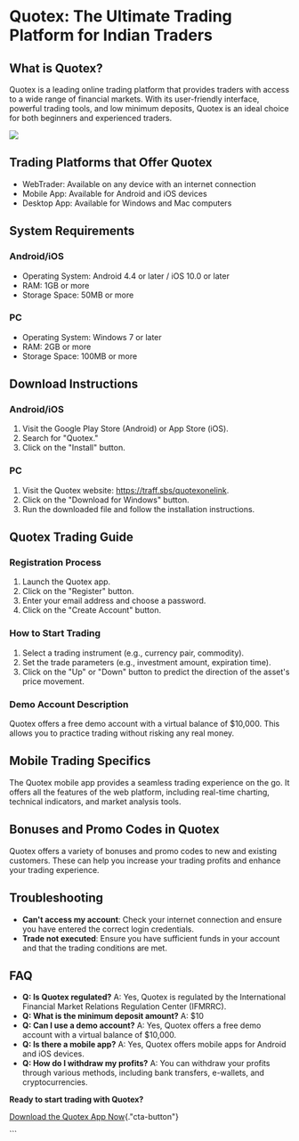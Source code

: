 # Quotex: The Ultimate Trading Platform for Indian Traders

## What is Quotex?

Quotex is a leading online trading platform that provides traders with
access to a wide range of financial markets. With its user-friendly
interface, powerful trading tools, and low minimum deposits, Quotex is
an ideal choice for both beginners and experienced traders.

[![](https://static.quotex.io/files/1_en/300_250.jpg)](https://traff.sbs/brokerqxsignupf)

## Trading Platforms that Offer Quotex

-   WebTrader: Available on any device with an internet connection
-   Mobile App: Available for Android and iOS devices
-   Desktop App: Available for Windows and Mac computers

## System Requirements

### Android/iOS

-   Operating System: Android 4.4 or later / iOS 10.0 or later
-   RAM: 1GB or more
-   Storage Space: 50MB or more

### PC

-   Operating System: Windows 7 or later
-   RAM: 2GB or more
-   Storage Space: 100MB or more

## Download Instructions

### Android/iOS

1.  Visit the Google Play Store (Android) or App Store (iOS).
2.  Search for "Quotex."
3.  Click on the "Install" button.

### PC

1.  Visit the Quotex website: https://traff.sbs/quotexonelink.
2.  Click on the "Download for Windows" button.
3.  Run the downloaded file and follow the installation instructions.

## Quotex Trading Guide

### Registration Process

1.  Launch the Quotex app.
2.  Click on the "Register" button.
3.  Enter your email address and choose a password.
4.  Click on the "Create Account" button.

### How to Start Trading

1.  Select a trading instrument (e.g., currency pair, commodity).
2.  Set the trade parameters (e.g., investment amount, expiration time).
3.  Click on the "Up" or "Down" button to predict the
    direction of the asset\'s price movement.

### Demo Account Description

Quotex offers a free demo account with a virtual balance of \$10,000.
This allows you to practice trading without risking any real money.

## Mobile Trading Specifics

The Quotex mobile app provides a seamless trading experience on the go.
It offers all the features of the web platform, including real-time
charting, technical indicators, and market analysis tools.

## Bonuses and Promo Codes in Quotex

Quotex offers a variety of bonuses and promo codes to new and existing
customers. These can help you increase your trading profits and enhance
your trading experience.

## Troubleshooting

-   **Can\'t access my account**: Check your internet connection and
    ensure you have entered the correct login credentials.
-   **Trade not executed**: Ensure you have sufficient funds in your
    account and that the trading conditions are met.

## FAQ

-   **Q: Is Quotex regulated?** A: Yes, Quotex is regulated by the
    International Financial Market Relations Regulation Center (IFMRRC).
-   **Q: What is the minimum deposit amount?** A: \$10
-   **Q: Can I use a demo account?** A: Yes, Quotex offers a free demo
    account with a virtual balance of \$10,000.
-   **Q: Is there a mobile app?** A: Yes, Quotex offers mobile apps for
    Android and iOS devices.
-   **Q: How do I withdraw my profits?** A: You can withdraw your
    profits through various methods, including bank transfers,
    e-wallets, and cryptocurrencies.

**Ready to start trading with Quotex?**

[Download the Quotex App
Now](\%22https://traff.sbs/quotexonelink\%22){."cta-button"}

\`\`\`


